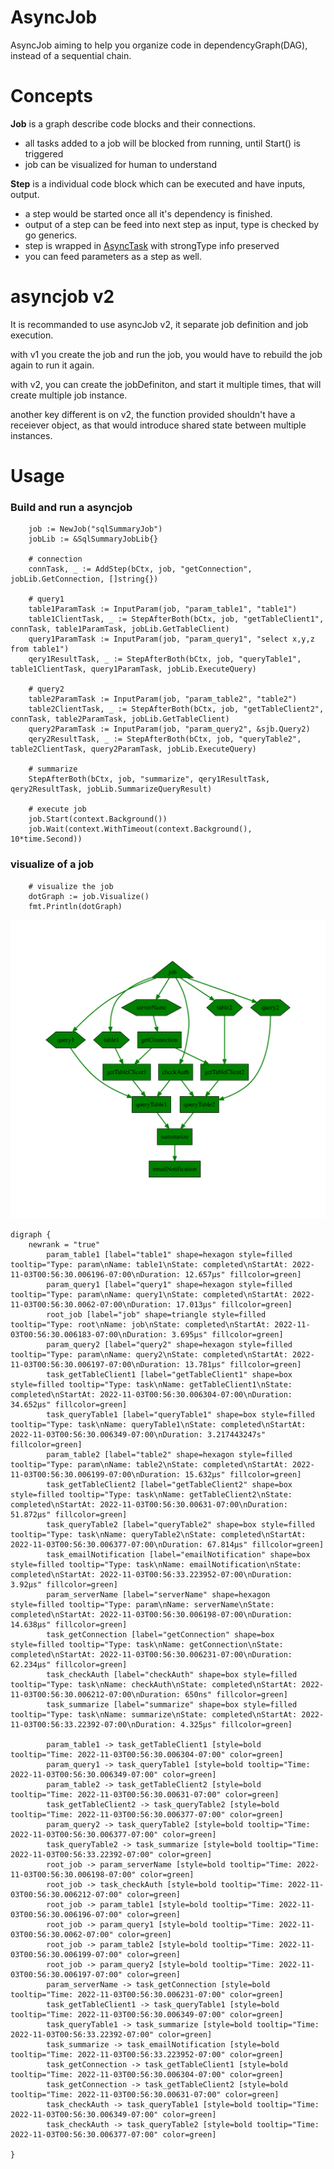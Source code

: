# AsyncJob

AsyncJob aiming to help you organize code in dependencyGraph(DAG), instead of a sequential chain.

# Concepts
**Job** is a graph describe code blocks and their connections.
- all tasks added to a job will be blocked from running, until Start() is triggered
- job can be visualized for human to understand

**Step** is a individual code block which can be executed and have inputs, output.
- a step would be started once all it's dependency is finished.
- output of a step can be feed into next step as input, type is checked by go generics.
- step is wrapped in [AsyncTask](https://github.com/Azure/go-asynctask) with strongType info preserved
- you can feed parameters as a step as well.

# asyncjob v2

It is recommanded to use asyncJob v2, it separate job definition and job execution.

with v1 you create the job and run the job, you would have to rebuild the job again to run it again.

with v2, you can create the jobDefiniton, and start it multiple times, that will create multiple job instance.

another key different is on v2, the function provided shouldn't have a receiever object, as that would introduce shared state between multiple instances.

# Usage

### Build and run a asyncjob
```golang
	job := NewJob("sqlSummaryJob")
	jobLib := &SqlSummaryJobLib{}

	# connection
	connTask, _ := AddStep(bCtx, job, "getConnection", jobLib.GetConnection, []string{})

	# query1
	table1ParamTask := InputParam(job, "param_table1", "table1")
	table1ClientTask, _ := StepAfterBoth(bCtx, job, "getTableClient1", connTask, table1ParamTask, jobLib.GetTableClient)
	query1ParamTask := InputParam(job, "param_query1", "select x,y,z from table1")
	qery1ResultTask, _ := StepAfterBoth(bCtx, job, "queryTable1", table1ClientTask, query1ParamTask, jobLib.ExecuteQuery)

	# query2
	table2ParamTask := InputParam(job, "param_table2", "table2")
	table2ClientTask, _ := StepAfterBoth(bCtx, job, "getTableClient2", connTask, table2ParamTask, jobLib.GetTableClient)
	query2ParamTask := InputParam(job, "param_query2", &sjb.Query2)
	qery2ResultTask, _ := StepAfterBoth(bCtx, job, "queryTable2", table2ClientTask, query2ParamTask, jobLib.ExecuteQuery)

	# summarize
	StepAfterBoth(bCtx, job, "summarize", qery1ResultTask, qery2ResultTask, jobLib.SummarizeQueryResult)

	# execute job
	job.Start(context.Background())
	job.Wait(context.WithTimeout(context.Background(), 10*time.Second))
```

### visualize of a job
```
	# visualize the job
	dotGraph := job.Visualize()
	fmt.Println(dotGraph)
```

![visualize job graph](media/asyncjob.svg)

```
digraph {
	newrank = "true"
		param_table1 [label="table1" shape=hexagon style=filled tooltip="Type: param\nName: table1\nState: completed\nStartAt: 2022-11-03T00:56:30.006196-07:00\nDuration: 12.657µs" fillcolor=green] 
		param_query1 [label="query1" shape=hexagon style=filled tooltip="Type: param\nName: query1\nState: completed\nStartAt: 2022-11-03T00:56:30.0062-07:00\nDuration: 17.013µs" fillcolor=green] 
		root_job [label="job" shape=triangle style=filled tooltip="Type: root\nName: job\nState: completed\nStartAt: 2022-11-03T00:56:30.006183-07:00\nDuration: 3.695µs" fillcolor=green] 
		param_query2 [label="query2" shape=hexagon style=filled tooltip="Type: param\nName: query2\nState: completed\nStartAt: 2022-11-03T00:56:30.006197-07:00\nDuration: 13.781µs" fillcolor=green] 
		task_getTableClient1 [label="getTableClient1" shape=box style=filled tooltip="Type: task\nName: getTableClient1\nState: completed\nStartAt: 2022-11-03T00:56:30.006304-07:00\nDuration: 34.652µs" fillcolor=green] 
		task_queryTable1 [label="queryTable1" shape=box style=filled tooltip="Type: task\nName: queryTable1\nState: completed\nStartAt: 2022-11-03T00:56:30.006349-07:00\nDuration: 3.217443247s" fillcolor=green] 
		param_table2 [label="table2" shape=hexagon style=filled tooltip="Type: param\nName: table2\nState: completed\nStartAt: 2022-11-03T00:56:30.006199-07:00\nDuration: 15.632µs" fillcolor=green] 
		task_getTableClient2 [label="getTableClient2" shape=box style=filled tooltip="Type: task\nName: getTableClient2\nState: completed\nStartAt: 2022-11-03T00:56:30.00631-07:00\nDuration: 51.872µs" fillcolor=green] 
		task_queryTable2 [label="queryTable2" shape=box style=filled tooltip="Type: task\nName: queryTable2\nState: completed\nStartAt: 2022-11-03T00:56:30.006377-07:00\nDuration: 67.814µs" fillcolor=green] 
		task_emailNotification [label="emailNotification" shape=box style=filled tooltip="Type: task\nName: emailNotification\nState: completed\nStartAt: 2022-11-03T00:56:33.223952-07:00\nDuration: 3.92µs" fillcolor=green] 
		param_serverName [label="serverName" shape=hexagon style=filled tooltip="Type: param\nName: serverName\nState: completed\nStartAt: 2022-11-03T00:56:30.006198-07:00\nDuration: 14.638µs" fillcolor=green] 
		task_getConnection [label="getConnection" shape=box style=filled tooltip="Type: task\nName: getConnection\nState: completed\nStartAt: 2022-11-03T00:56:30.006231-07:00\nDuration: 62.234µs" fillcolor=green] 
		task_checkAuth [label="checkAuth" shape=box style=filled tooltip="Type: task\nName: checkAuth\nState: completed\nStartAt: 2022-11-03T00:56:30.006212-07:00\nDuration: 650ns" fillcolor=green] 
		task_summarize [label="summarize" shape=box style=filled tooltip="Type: task\nName: summarize\nState: completed\nStartAt: 2022-11-03T00:56:33.22392-07:00\nDuration: 4.325µs" fillcolor=green] 
        
		param_table1 -> task_getTableClient1 [style=bold tooltip="Time: 2022-11-03T00:56:30.006304-07:00" color=green] 
		param_query1 -> task_queryTable1 [style=bold tooltip="Time: 2022-11-03T00:56:30.006349-07:00" color=green] 
		param_table2 -> task_getTableClient2 [style=bold tooltip="Time: 2022-11-03T00:56:30.00631-07:00" color=green] 
		task_getTableClient2 -> task_queryTable2 [style=bold tooltip="Time: 2022-11-03T00:56:30.006377-07:00" color=green] 
		param_query2 -> task_queryTable2 [style=bold tooltip="Time: 2022-11-03T00:56:30.006377-07:00" color=green] 
		task_queryTable2 -> task_summarize [style=bold tooltip="Time: 2022-11-03T00:56:33.22392-07:00" color=green] 
		root_job -> param_serverName [style=bold tooltip="Time: 2022-11-03T00:56:30.006198-07:00" color=green] 
		root_job -> task_checkAuth [style=bold tooltip="Time: 2022-11-03T00:56:30.006212-07:00" color=green] 
		root_job -> param_table1 [style=bold tooltip="Time: 2022-11-03T00:56:30.006196-07:00" color=green] 
		root_job -> param_query1 [style=bold tooltip="Time: 2022-11-03T00:56:30.0062-07:00" color=green] 
		root_job -> param_table2 [style=bold tooltip="Time: 2022-11-03T00:56:30.006199-07:00" color=green] 
		root_job -> param_query2 [style=bold tooltip="Time: 2022-11-03T00:56:30.006197-07:00" color=green] 
		param_serverName -> task_getConnection [style=bold tooltip="Time: 2022-11-03T00:56:30.006231-07:00" color=green] 
		task_getTableClient1 -> task_queryTable1 [style=bold tooltip="Time: 2022-11-03T00:56:30.006349-07:00" color=green] 
		task_queryTable1 -> task_summarize [style=bold tooltip="Time: 2022-11-03T00:56:33.22392-07:00" color=green] 
		task_summarize -> task_emailNotification [style=bold tooltip="Time: 2022-11-03T00:56:33.223952-07:00" color=green] 
		task_getConnection -> task_getTableClient1 [style=bold tooltip="Time: 2022-11-03T00:56:30.006304-07:00" color=green] 
		task_getConnection -> task_getTableClient2 [style=bold tooltip="Time: 2022-11-03T00:56:30.00631-07:00" color=green] 
		task_checkAuth -> task_queryTable1 [style=bold tooltip="Time: 2022-11-03T00:56:30.006349-07:00" color=green] 
		task_checkAuth -> task_queryTable2 [style=bold tooltip="Time: 2022-11-03T00:56:30.006377-07:00" color=green] 

}
```

